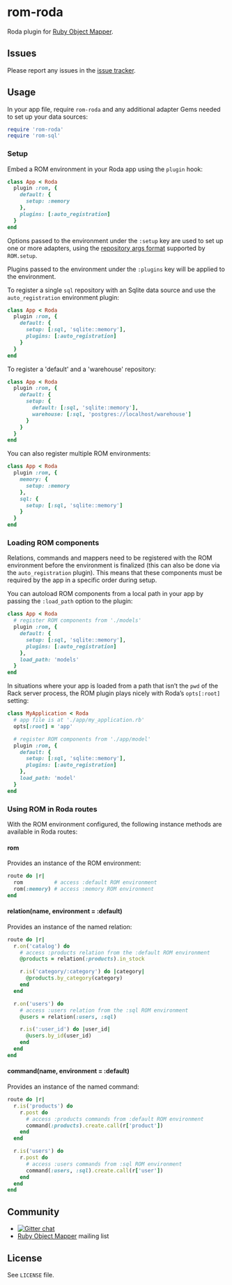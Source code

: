 # rom-roda

Roda plugin for [Ruby Object Mapper](https://github.com/rom-rb/rom).

## Issues

Please report any issues in the [issue tracker](https://github.com/rom-rb/rom-roda/issues/new).

## Usage

In your app file, require `rom-roda` and any additional adapter Gems needed to set up your data sources:

```ruby
require 'rom-roda'
require 'rom-sql'
```

### Setup

Embed a ROM environment in your Roda app using the `plugin` hook:

```ruby
class App < Roda
  plugin :rom, {
    default: {
      setup: :memory
    },
    plugins: [:auto_registration]
  }
end
```

Options passed to the environment under the `:setup` key are used to set up one or more adapters, using the [repository args format](http://www.rubydoc.info/gems/rom/ROM/Global#setup-instance_method) supported by `ROM.setup`.

Plugins passed to the environment under the `:plugins` key will be applied to the environment. 

To register a single `sql` repository with an Sqlite data source and use the `auto_registration` environment plugin:

```ruby
class App < Roda
  plugin :rom, {
    default: {
      setup: [:sql, 'sqlite::memory'],
      plugins: [:auto_registration]
    }
  }
end
```

To register a 'default' and a 'warehouse' repository:

```ruby
class App < Roda
  plugin :rom, {
    default: {
      setup: {
        default: [:sql, 'sqlite::memory'],
        warehouse: [:sql, 'postgres://localhost/warehouse']
      }
    }
  }
end
```

You can also register multiple ROM environments:

```ruby
class App < Roda
  plugin :rom, {
    memory: {
      setup: :memory
    },
    sql: {
      setup: [:sql, 'sqlite::memory']
    }
  }
end
```

### Loading ROM components

Relations, commands and mappers need to be registered with the ROM environment before the environment is finalized (this can also be done via the `auto_registration` plugin). This means that these components must be required by the app in a specific order during setup.

You can autoload ROM components from a local path in your app by passing the `:load_path` option to the plugin:

```ruby
class App < Roda
  # register ROM components from './models'
  plugin :rom, {
    default: {
      setup: [:sql, 'sqlite::memory'],
      plugins: [:auto_registration]
    },
    load_path: 'models'
  }
end
```

In situations where your app is loaded from a path that isn’t the `pwd` of the Rack server process, the ROM plugin plays nicely with Roda’s `opts[:root]` setting:

```ruby
class MyApplication < Roda
  # app file is at './app/my_application.rb'
  opts[:root] = 'app'

  # register ROM components from './app/model'
  plugin :rom, {
    default: {
      setup: [:sql, 'sqlite::memory'],
      plugins: [:auto_registration]
    },
    load_path: 'model'
  }
end
```

### Using ROM in Roda routes

With the ROM environment configured, the following instance methods are available in Roda routes:

#### rom

Provides an instance of the ROM environment:

```ruby
route do |r|
  rom          # access :default ROM environment
  rom(:memory) # access :memory ROM environment
end
```

#### relation(name, environment = :default)

Provides an instance of the named relation:

```ruby
route do |r|
  r.on('catalog') do
    # access :products relation from the :default ROM environment
    @products = relation(:products).in_stock

    r.is('category/:category') do |category|
      @products.by_category(category)
    end
  end

  r.on('users') do
    # access :users relation from the :sql ROM environment
    @users = relation(:users, :sql)

    r.is(':user_id') do |user_id|
      @users.by_id(user_id)
    end
  end
end
```

#### command(name, environment = :default)

Provides an instance of the named command:

```ruby
route do |r|
  r.is('products') do
    r.post do
      # access :products commands from :default ROM environment
      command(:products).create.call(r['product'])
    end
  end

  r.is('users') do
    r.post do
      # access :users commands from :sql ROM environment
      command(:users, :sql).create.call(r['user'])
    end
  end
end
```

## Community

* [![Gitter chat](https://badges.gitter.im/rom-rb/chat.png)](https://gitter.im/rom-rb/chat)
* [Ruby Object Mapper](https://groups.google.com/forum/#!forum/rom-rb) mailing list

## License

See `LICENSE` file.
